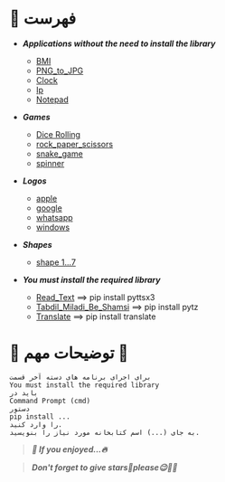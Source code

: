 # 📄 فهرست

* *__Applications without the need to install the library__*
    * [BMI]()
    * [PNG_to_JPG]()
    * [Clock]()
    * [Ip]()
    * [Notepad]()

* *__Games__*
    * [Dice Rolling](https://github.com/amir-v-z/Mini-projects-python/blob/main/Games/Dice%20Rolling/Dice_Rolling.py)
    * [rock_paper_scissors](https://github.com/amir-v-z/Mini-projects-python/blob/main/Games/rock_paper_scissors.py)
    * [snake_game](https://github.com/amir-v-z/Mini-projects-python/blob/main/Games/snake_game.py)
    * [spinner](https://github.com/amir-v-z/Mini-projects-python/blob/main/Games/spinner.py)

* *__Logos__*
    * [apple](https://github.com/amir-v-z/Mini-projects-python/blob/main/Logos/logo_apple.py)
    * [google](https://github.com/amir-v-z/Mini-projects-python/blob/main/Logos/logo_google.py)
    * [whatsapp](https://github.com/amir-v-z/Mini-projects-python/blob/main/Logos/logo_whatsapp.py)
    * [windows](https://github.com/amir-v-z/Mini-projects-python/blob/main/Logos/logo_windows.py)

* *__Shapes__*
    * [shape 1...7](https://github.com/amir-v-z/Mini-projects-python/tree/main/Shapes)

* *__You must install the required library__*
    * [Read_Text]() ==> pip install pyttsx3
    * [Tabdil_Miladi_Be_Shamsi]() ==> pip install pytz
    * [Translate]() ==> pip install translate

# 💢 توضیحات مهم 💢
```
برای اجرای برنامه های دسته آخر قسمت
You must install the required library
باید در
Command Prompt (cmd)
دستور
pip install ...
را وارد کنید.
به جای (...) اسم کتابخانه مورد نیاز را بنویسید.
```

> *__🌈 If you enjoyed...🔥__*

> *__Don't forget to give stars🌟please😉🙏🏻__*